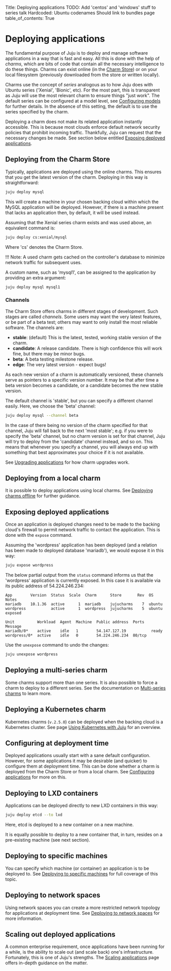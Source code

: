 Title: Deploying applications
TODO: Add 'centos' and 'windows' stuff to series talk
      Hardcoded: Ubuntu codenames
      Should link to bundles page
table_of_contents: True

# Deploying applications

The fundamental purpose of Juju is to deploy and manage software applications
in a way that is fast and easy. All this is done with the help of *charms*,
which are bits of code that contain all the necessary intelligence to do these
things. Charms can exist online (in the [Charm Store][charm-store]) or on your
local filesystem (previously downloaded from the store or written locally).

Charms use the concept of *series* analogous as to how Juju does with Ubuntu
series ('Xenial', 'Bionic', etc). For the most part, this is transparent as
Juju will use the most relevant charm to ensure things "just work". The
default series can be configured at a model level, see
[Configuring models][models-config] for further details. In the absence of this
setting, the default is to use the series specified by the charm.

Deploying a charm does not make its related application instantly accessible.
This is because most clouds enforce default network security policies that
prohibit incoming traffic. Thankfully, Juju can request that the necessary
changes be made. See section below entitled
[Exposing deployed applications][#exposing-deployed-applications].

## Deploying from the Charm Store

Typically, applications are deployed using the online charms. This ensures that
you get the latest version of the charm. Deploying in this way is
straightforward:

```bash
juju deploy mysql
```

This will create a machine in your chosen backing cloud within which the MySQL
application will be deployed. However, if there is a machine present that lacks
an application then, by default, it will be used instead.

Assuming that the Xenial series charm exists and was used above, an equivalent
command is:

```bash
juju deploy cs:xenial/mysql
```

Where 'cs' denotes the Charm Store.

!!! Note:
    A used charm gets cached on the controller's database to minimize network
    traffic for subsequent uses.

A custom name, such as 'mysql1', can be assigned to the application by
providing an extra argument:

```bash
juju deploy mysql mysql1
```

### Channels

The Charm Store offers charms in different stages of development. Such stages
are called *channels*. Some users may want the very latest features, or be part
of a beta test; others may want to only install the most reliable software. The
channels are:

 - **stable**: (default) This is the latest, tested, working stable version of
   the charm.
 - **candidate**: A release candidate. There is high confidence this will work
   fine, but there may be minor bugs.
 - **beta**: A beta testing milestone release.
 - **edge**: The very latest version - expect bugs!

As each new version of a charm is automatically versioned, these channels serve
as pointers to a specific version number. It may be that after time a beta
version becomes a candidate, or a candidate becomes the new stable version.

The default channel is 'stable', but you can specify a different channel
easily. Here, we choose the 'beta' channel:

```bash
juju deploy mysql --channel beta
```

In the case of there being no version of the charm specified for that channel,
Juju will fall back to the next 'most stable'; e.g. if you were to specify the
'beta' channel, but no charm version is set for that channel, Juju will try to
deploy from the 'candidate' channel instead, and so on. This means that
whenever you specify a channel, you will always end up with something that best
approximates your choice if it is not available.

See [Upgrading applications][charms-upgrading] for how charm upgrades work.

## Deploying from a local charm

It is possible to deploy applications using local charms. See
[Deploying charms offline][charms-offline-deploying] for further guidance.

## Exposing deployed applications

Once an application is deployed changes need to be made to the backing cloud's
firewall to permit network traffic to contact the application. This is done
with the `expose` command.

Assuming the 'wordpress' application has been deployed (and a relation has been
made to deployed database 'mariadb'), we would expose it in this way:

```bash
juju expose wordpress
```

The below partial output from the `status` command informs us that the
'wordpress' application is currently exposed. In this case it is available via
its public address of 54.224.246.234:

```no-highlight
App        Version  Status  Scale  Charm      Store       Rev  OS      Notes
mariadb    10.1.36  active      1  mariadb    jujucharms    7  ubuntu  
wordpress           active      1  wordpress  jujucharms    5  ubuntu  exposed

Unit          Workload  Agent  Machine  Public address  Ports   Message
mariadb/0*    active    idle   1        54.147.127.19           ready
wordpress/0*  active    idle   0        54.224.246.234  80/tcp
```

Use the `unexpose` command to undo the changes:

```bash
juju unexpose wordpress
```

## Deploying a multi-series charm

Some charms support more than one series. It is also possible to force a charm
to deploy to a different series. See the documentation on
[Multi-series charms][deploying-multi-series-charms] to learn more.

## Deploying a Kubernetes charm

Kubernetes charms (`v.2.5.0`) can be deployed when the backing cloud is a
Kubernetes cluster. See page [Using Kubernetes with Juju][clouds-k8s] for an
overview.

## Configuring at deployment time

Deployed applications usually start with a sane default configuration. However,
for some applications it may be desirable (and quicker) to configure them at
deployment time. This can be done whether a charm is deployed from the Charm
Store or from a local charm. See [Configuring applications][charms-config] for
more on this.

## Deploying to LXD containers

Applications can be deployed directly to new LXD containers in this way:

```bash
juju deploy etcd --to lxd
```

Here, etcd is deployed to a new container on a new machine.

It is equally possible to deploy to a new container that, in turn, resides on a
pre-existing machine (see next section).

## Deploying to specific machines

You can specify which machine (or container) an application is to be deployed
to. See [Deploying to specific machines][deploying-to-specific-machines] for
full coverage of this topic.

## Deploying to network spaces

Using network spaces you can create a more restricted network topology for
applications at deployment time. See
[Deploying to network spaces][deploying-to-network-spaces] for more
information.

## Scaling out deployed applications

A common enterprise requirement, once applications have been running for a
while, is the ability to scale out (and scale back) one's infrastructure.
Fortunately, this is one of Juju's strengths. The
[Scaling applications][charms-scaling] page offers in-depth guidance on the
matter.


<!-- LINKS -->

[charm-store]: https://jujucharms.com/store
[models-config]: ./models-config.md
[charms-upgrading]: ./charms-upgrading.md
[charms-offline-deploying]: ./charms-offline-deploying.md
[charms-config]: ./charms-config.md
[charms-scaling]: ./charms-scaling.md
[network-spaces]: ./network-spaces.md
[deploying-multi-series-charms]: ./charms-deploying-advanced.md#multi--series-charms
[deploying-to-specific-machines]: ./charms-deploying-advanced.md#deploying-to-specific-machines
[deploying-to-network-spaces]: ./charms-deploying-advanced.md#deploying-to-network-spaces
[#exposing-deployed-applications]: #exposing-deployed-applications
[clouds-k8s]: ./clouds-k8s.md
